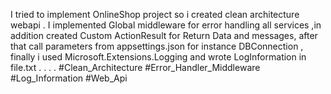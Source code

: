 I tried to implement OnlineShop project so i created clean architecture webapi . I implemented Global middleware for error handling all services ,in addition created Custom ActionResult  for Return Data and messages, after that call parameters from appsettings.json for instance DBConnection , finally i used Microsoft.Extensions.Logging and wrote LogInformation in file.txt .
.
.
.
#Clean_Architecture 
#Error_Handler_Middleware 
#Log_Information
#Web_Api
